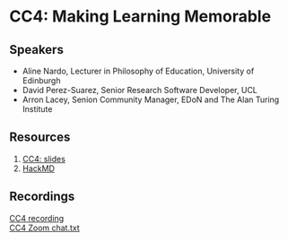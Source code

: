 # CC4: Making Learning Memorable

## Speakers
- Aline Nardo, Lecturer in Philosophy of Education, University of Edinburgh
- David Perez-Suarez, Senior Research Software Developer, UCL
- Arron Lacey, Senion Community Manager, EDoN and The Alan Turing Institute

## Resources
1. [CC4: slides](https://github.com/alan-turing-institute/ds-ai-educators-programme/tree/main/2022/cc8-making-learning-memorable) </br>
2. [HackMD](https://hackmd.io/zFu59NY8S8-l3mcoQnwZFw) </br>

## Recordings
[CC4 recording](https://youtu.be/TpQfIRe_H7k) </br>
[CC4 Zoom chat.txt](https://github.com/alan-turing-institute/ds-ai-educators-programme/files/11679229/CC4.Zoom.chat.txt)


